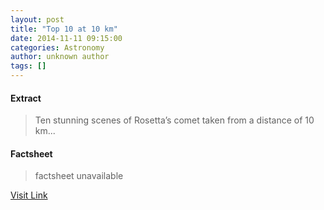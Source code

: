 ```yaml
---
layout: post
title: "Top 10 at 10 km"
date: 2014-11-11 09:15:00
categories: Astronomy
author: unknown author
tags: []
---
```



#### Extract
>Ten stunning scenes of Rosetta’s comet taken from a distance of 10 km...

#### Factsheet
>factsheet unavailable

[Visit Link](http://www.esa.int/Our_Activities/Space_Science/Rosetta/Highlights/Top_10_at_10_km)


